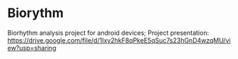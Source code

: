 # Biorythm
Biorhythm analysis project for android devices;
Project presentation: https://drive.google.com/file/d/1Ixy2hkF8qPkeE5qSuc7s23hGnD4wzqMU/view?usp=sharing
